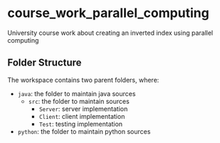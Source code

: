 # course_work_parallel_computing
University course work about creating an inverted index using parallel computing

## Folder Structure

The workspace contains two parent folders, where:
- `java`: the folder to maintain java sources
    - `src`: the folder to maintain sources
        - `Server`: server implementation
        - `Client`: client implementation
        - `Test`: testing implementation
- `python`: the folder to maintain python sources